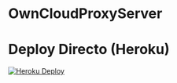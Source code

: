 # OwnCloudProxyServer

# Deploy Directo (Heroku)
[![Heroku Deploy](https://www.herokucdn.com/deploy/button.svg)](https://heroku.com/deploy?template=https://github.com/DDDTTTBBB/repo)
